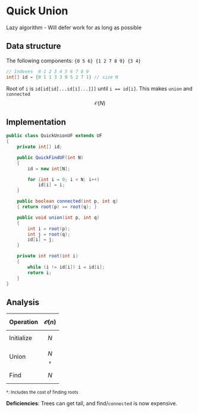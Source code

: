 Quick Union
===========

Lazy algorithm - Will defer work for as long as possible

Data structure
--------------

The following components: `{0 5 6} {1 2 7 8 9} {3 4}`

```java
// Indexes  0 1 2 3 4 5 6 7 8 9
int[] id = {0 1 1 3 3 0 5 2 7 1} // size N
```

Root of `i` is `id[id[id[...id[i]...]]]` until `i == id[i]`. This makes `union` and `connected` $$\mathcal{O}(N)$$

Implementation
--------------

```java
public class QuickUnionUF extends UF
{
    private int[] id;

    public QuickFindUF(int N)
    {
        id = new int[N];

        for (int i = 0; i < N; i++)
            id[i] = i;
    }

    public boolean connected(int p, int q)
    { return root(p) == root(q); }

    public void union(int p, int q)
    {
        int i = root(p);
        int j = root(q);
        id[i] = j;
    }

    private int root(int i)
    {
        while (i != id[i]) i = id[i];
        return i;
    }
}
```

Analysis
--------

| Operation  | $$\mathcal{O}(n)$$ |
|:-----------|:------------------:|
| Initialize |       $$N$$        |
| Union      | $$N$$<sup>†</sup>  |
| Find       |       $$N$$        |

<small>†: Includes the cost of finding roots</small>

**Deficiencies**: Trees can get tall, and find/`connected` is now expensive.
